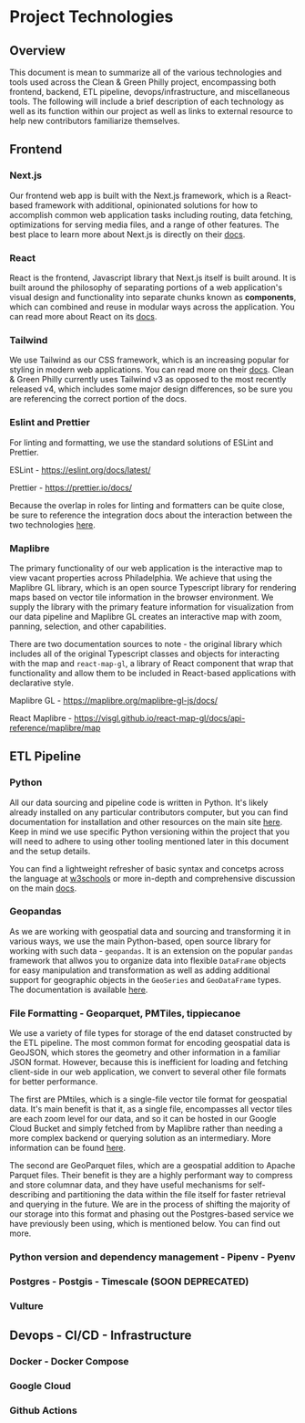 # Project Technologies

## Overview

This document is mean to summarize all of the various technologies and tools used across the Clean & Green Philly project, encompassing both
frontend, backend, ETL pipeline, devops/infrastructure, and miscellaneous tools. The following will include a brief description of each technology
as well as its function within our project as well as links to external resource to help new contributors familiarize themselves.

## Frontend

### Next.js

Our frontend web app is built with the Next.js framework, which is a React-based framework with additional, opinionated solutions for how to accomplish
common web application tasks including routing, data fetching, optimizations for serving media files, and a range of other features. The best place to learn more about Next.js is directly on their [docs](https://nextjs.org/docs).

### React

React is the frontend, Javascript library that Next.js itself is built around. It is built around the philosophy of separating portions of a web application's visual design and functionality into separate chunks known as **components**, which can combined and reuse in modular ways across the application. You can read more about React on its [docs](https://react.dev/reference/react).

### Tailwind

We use Tailwind as our CSS framework, which is an increasing popular for styling in modern web applications. You can read more on their [docs](https://v3.tailwindcss.com/docs/installation). Clean & Green Philly currently uses Tailwind v3 as opposed to the most recently released v4, which includes some major design differences, so be sure you are referencing the correct portion of the docs.

### Eslint and Prettier

For linting and formatting, we use the standard solutions of ESLint and Prettier.

ESLint - https://eslint.org/docs/latest/

Prettier - https://prettier.io/docs/

Because the overlap in roles for linting and formatters can be quite close, be sure to reference the integration docs about the interaction between the two technologies [here](https://prettier.io/docs/integrating-with-linters).

### Maplibre

The primary functionality of our web application is the interactive map to view vacant properties across Philadelphia. We achieve that using the Maplibre GL library, which is an open source Typescript library for rendering maps based on vector tile information in the browser environment. We supply the library with the primary feature information for visualization from our data pipeline and Maplibre GL creates an interactive map with zoom, panning, selection, and other capabilities.

There are two documentation sources to note - the original library which includes all of the original Typescript classes and objects for interacting with the map and `react-map-gl`, a library of React component that wrap that functionality and allow them to be included in React-based applications with declarative style.

Maplibre GL - https://maplibre.org/maplibre-gl-js/docs/

React Maplibre - https://visgl.github.io/react-map-gl/docs/api-reference/maplibre/map

## ETL Pipeline

### Python

All our data sourcing and pipeline code is written in Python. It's likely already installed on any particular contributors computer, but you can find documentation for installation and other resources on the main site [here](https://www.python.org/doc/). Keep in mind we use specific Python versioning within the project that you will need to adhere to using other tooling mentioned later in this document and the setup details.

You can find a lightweight refresher of basic syntax and concetps across the language at [w3schools](https://www.w3schools.com/python/) or more in-depth and comprehensive discussion on the main [docs](https://docs.python.org/3/).

### Geopandas

As we are working with geospatial data and sourcing and transforming it in various ways, we use the main Python-based, open source library for working with such data - `geopandas`. It is an extension on the popular `pandas` framework that allwos you to organize data into flexible `DataFrame` objects for easy manipulation and transformation as well as adding additional support for geographic objects in the `GeoSeries` and `GeoDataFrame` types. The documentation is available [here](https://geopandas.org/en/stable/docs.html).

### File Formatting - Geoparquet, PMTiles, tippiecanoe

We use a variety of file types for storage of the end dataset constructed by the ETL pipeline. The most common format for encoding geospatial data is GeoJSON, which stores the geometry and other information in a familiar JSON format. However, because this is inefficient for loading and fetching client-side in our web application, we convert to several other file formats for better performance.

The first are PMtiles, which is a single-file vector tile format for geospatial data. It's main benefit is that it, as a single file, encompasses all vector tiles are each zoom level for our data, and so it can be hosted in our Google Cloud Bucket and simply fetched from by Maplibre rather than needing a more complex backend or querying solution as an intermediary. More information can be found [here](https://docs.protomaps.com/pmtiles/).

The second are GeoParquet files, which are a geospatial addition to Apache Parquet files. Their benefit is they are a highly performant way to compress and store columnar data, and they have useful mechanisms for self-describing and partitioning the data within the file itself for faster retrieval and querying in the future. We are in the process of shifting the majority of our storage into this format and phasing out the Postgres-based service we have previously been using, which is mentioned below. You can find out more.

### Python version and dependency management - Pipenv - Pyenv

### Postgres - Postgis - Timescale (SOON DEPRECATED)

### Vulture

###

## Devops - CI/CD - Infrastructure

### Docker - Docker Compose

### Google Cloud

### Github Actions
